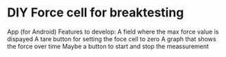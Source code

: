 # DIY Force cell for breaktesting

App (for Android) Features to develop:
A field where the max force value is dispayed
A tare button for setting the foce cell to zero
A graph that shows the force over time
Maybe a button to start and stop the meassurement


